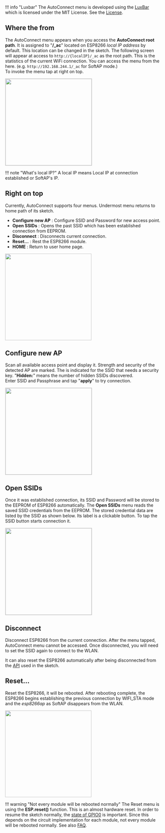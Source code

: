 !!! info "Luxbar"
    The AutoConnect menu is developed using the [LuxBar](https://github.com/balzss/luxbar) which is licensed under the MIT License. See the [License](license.md).

## <i class="fa fa-external-link"></i> Where the from

The AutoConnect menu appears when you access the **AutoConnect root path**. It is assigned to "**/_ac**" located on ESP8266 *local IP address* by default. This location can be changed in the sketch. The following screen will appear at access to `http://{localIP}/_ac` as the root path. This is the statistics of the current WiFi connection. You can access the menu from the here. (e.g. `http://192.168.244.1/_ac` for SoftAP mode.)  
To invoke the menu tap <i class="fa fa-bars"></i> at right on top.

<img src="../images/ac.png" style="border-style:solid;border-width:1px;border-color:lightgrey;width:280px;" />

!!! note "What's local IP?"
    A local IP means Local IP at connection established or SoftAP's IP.

## <i class="fa fa-bars"></i> Right on top

Currently, AutoConnect supports four menus. Undermost menu returns to home path of its sketch.

- **Configure new AP** : Configure SSID and Password for new access point.
- **Open SSIDs** : Opens the past SSID which has been established connection from EEPROM.
- **Disconnect** : Disconnects current connection.
- **Reset...** : Rest the ESP8266 module.
- **HOME** : Return to user home page.

<img src="../images/menu.png" style="width:280px;" />

## <i class="fa fa-bars"></i> Configure new AP

Scan all available access point and display it. Strength and security of the detected AP are marked. The <i class="fa fa-lock"></i> is indicated for the SSID that needs a security key. "**Hidden:**" means the number of hidden SSIDs discovered.  
Enter SSID and Passphrase and tap "**apply**" to try connection. 

<img src="../images/newap.png" style="border-style:solid;border-width:1px;border-color:lightgrey;width:280px;" />

## <i class="fa fa-bars"></i> Open SSIDs

Once it was established connection, its SSID and Password will be stored to the EEPROM of ESP8266 automatically. The **Open SSIDs** menu reads the saved SSID credentials from the EEPROM. The stored credential data are listed by the SSID as shown below. Its label is a clickable button. To tap the SSID button starts connection it.

<img src="../images/open.png" style="border-style:solid;border-width:1px;border-color:lightgrey;width:280px;" />

## <i class="fa fa-bars"></i> Disconnect

Disconnect ESP8266 from the current connection. After the menu tapped, AutoConnect menu cannot be accessed. Once disconnected, you will need to set the SSID again to connect to the WLAN.

It can also reset the ESP8266 automatically after being disconnected from the [API](api.md#autoreset) used in the sketch.

## <i class="fa fa-bars"></i> Reset...

Reset the ESP8266, it will be rebooted. After rebooting complete, the ESP8266 begins establishing the previous connection by WIFI_STA mode and the *esp8266ap* as SoftAP disappears from the WLAN.

<img src="../images/resetting.png" style="width:280px;" />

!!! warning "Not every module will be rebooted normally"
    The Reset menu is using the **ESP.reset()** function. This is an almost hardware reset. In order to resume the sketch normally, the [state of GPIO0](https://github.com/esp8266/esp8266-wiki/wiki/Boot-Process#esp-boot-modes) is important. Since this depends on the circuit implementation for each module, not every module will be rebooted normally. See also [FAQ](faq.md#hang-up-after-reset).
